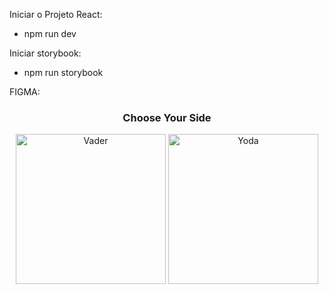 Iniciar o Projeto React: 
- npm run dev


Iniciar storybook:
- npm run storybook


FIGMA:

<div align="center">
    <h3>Choose Your Side</h3>
    <img src="https://raw.githubusercontent.com/scarmuega/choose-your-side/master/vader.svg?sanitize=true#gh-dark-mode-only" alt="Vader" height="240">
    <img src="https://raw.githubusercontent.com/scarmuega/choose-your-side/master/yoda.svg?sanitize=true#gh-light-mode-only" alt="Yoda" height="240">
</div>

